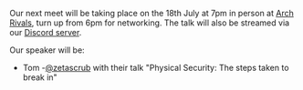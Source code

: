 Our next meet will be taking place on the 18th July at 7pm in person at [Arch Rivals](https://g.page/Archpub), turn up from 6pm for networking. The talk will also be streamed via our [Discord server](https://discord.gg/rXvnkav).

Our speaker will be:

* Tom -[@zetascrub](https://twitter.com/zetascrub) with their talk "Physical Security: The steps taken to break in"
